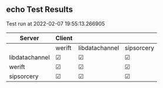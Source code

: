 ## echo Test Results
Test run at 2022-02-07 19:55:13.266905

| Server      | Client      |             |             |
|-------------|-------------|-------------|-------------|
|             | werift      | libdatachannel| sipsorcery  |
| libdatachannel| &#9745;     | &#9745;     | &#9745;     |
| werift      | &#9745;     | &#9745;     | &#9745;     |
| sipsorcery  | &#9745;     | &#9745;     | &#9745;     |
